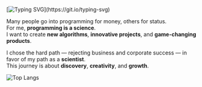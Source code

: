 [![Typing SVG](https://readme-typing-svg.demolab.com?font=&pause=1000&color=3C89FF&width=435&lines=I%E2%80%99m+not+a+developer%2C+I%E2%80%99m+a+creator.;I%E2%80%99m+young%2C+ambitious%2C+and+single%E2%80%A6+;ready+to+commit%E2%80%A6+to+coding!)](https://git.io/typing-svg)

Many people go into programming for money, others for status.  
For me, **programming is a science**.  
I want to create **new algorithms**, **innovative projects**, and **game-changing products**.

I chose the hard path — rejecting business and corporate success — in favor of my path as a **scientist**.  
This journey is about **discovery**, **creativity**, and **growth**.




![Top Langs](https://github-readme-stats.vercel.app/api/top-langs/?username=anuraghazra&layout=compact)
